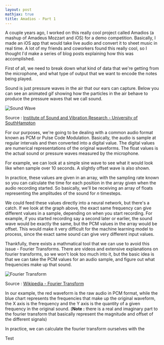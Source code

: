 ```yaml
---
layout: post
mathjax: true
title: Amadios - Part 1
---
```


A couple years ago, I worked on this really cool project called Amadios (a mashup of Amadeus Mozzart and iOS) for a demo competition. Basically, I made an iOS app that would take live audio and convert it to sheet music in real time. A lot of my friends and coworkers found this really cool, so I thought I'd make a series of blog posts explaining how this was accomplished.

First of all, we need to break down what kind of data that we're getting from the microphone, and what type of output that we want to encode the notes being played. 

Sound is just pressure waves in the air that our ears can capture. Below you can see an animated gif showing how the particles in the air behave to produce the pressure waves that we call sound.

<img src="{{ site.baseurl }}/images/pressure_wave.gif" alt="Sound Wave"/>

Source : [Institute of Sound and Vibration Research - University of SouthHampton](http://resource.isvr.soton.ac.uk/spcg/tutorial/tutorial/Tutorial_files/Web-basics-nature.htm)

For our purposes, we're going to be dealing with a common audio format known as PCM or Pulse Code Modulation. Basically, the audio is sample at regular intervals and then converted into a digital value. The digital values are numerical representations of the original waveforms. The float values is the actual sound or pressure waves measured by the microphone.

For example, we can look at a simple sine wave to see what it would look like when sample over 10 seconds. A slightly offset wave is also shown.

<canvas id="line-chart" width="800" height="450"></canvas>
<script>
document.addEventListener("DOMContentLoaded", function(){

	var x = [];

	for(var i = 0; i < 40; i++){
		x.push( i / 4);
	}


	new Chart(document.getElementById("line-chart"), {
	  type: 'line',
	  data: {
	    labels: x,
	    datasets: [{ 
	        data: x.map(i => Math.sin(i)),
	        label: "Sin(x)",
	        borderColor: "#3e95cd",
	        fill: false
	      }, { 
	        data: x.map(i => Math.sin(i + (3.1415/2))),
	        label: "Sin(x + pi/2)",
	        borderColor: "#8e5ea2",
	        fill: false
	      }
	    ]
	  },
	  options: {
	    title: {
	      display: true,
	      text: 'Pulse Code Modulation (PCM)'
	    },
	    scales: {
		    yAxes: [{
		      scaleLabel: {
		        display: true,
		        labelString: 'PCM Value'
		      }
		    }],
		  xAxes: [{
		      scaleLabel: {
		        display: true,
		        labelString: 'Time (seconds)'
		      }
		    }]
		}     
	  }
	});
	
});
</script>

In practice, these values are given in an array, with the sampling rate known so you can calculate the time for each position in the array given when the audio recording started. So basically, we'll be receiving an array of floats representing the amplitudes of the sound for *n* timesteps.

We could feed these values directly into a neural network, but there's a catch. If we look at the graph above, the exact same frequency can give different values in a sample, depending on when you start recording. For example, if you started recording say a second later or earlier, the sound wave would be exactly the same, but the PCM values in the array would be offset. This would make it very difficult for the machine learning model to process, since the exact same sound can give very different input values.

Thankfully, there exists a mathmatical tool that we can use to avoid this issue - Fourier Transforms. There are videos and extensive explanations on fourier transforms, so we won't look too much into it, but the basic idea is that we can take the PCM values for an audio sample, and figure out what frequencies make up that sound.

<img src="{{ site.baseurl }}/images/fourier_transform.gif" alt="Fourier Transform"/>

Source : [Wikipedia - Fourier Transform](https://en.wikipedia.org/wiki/Fourier_transform)

In our example, the red waveform is the raw audio in PCM format, while the blue chart represents the frequencies that make up the original waveform, the X axis is the frequency and the Y axis is the quantity of a given frequency in the original sound. (**Note :** there is a real and imaginary part to the fourier transform that basically represent the magnitude and offset of the different signals)

In practice, we can calculate the fourier transform ourselves with the 

Test
